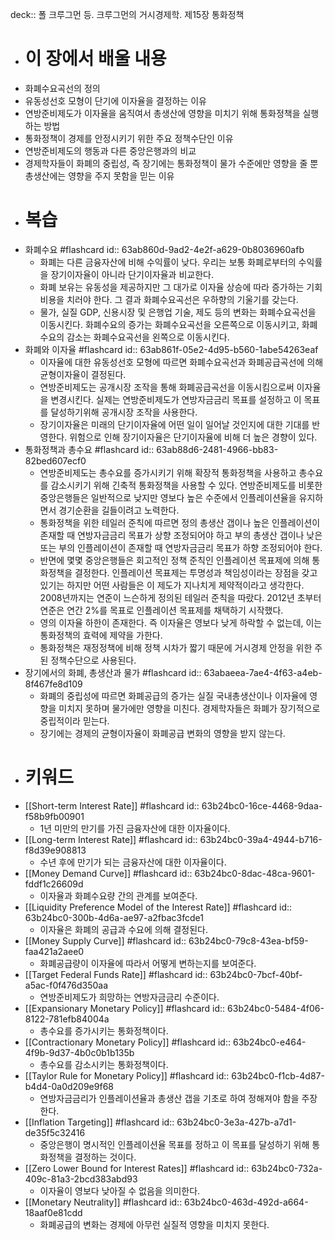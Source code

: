 deck:: 폴 크루그먼 등. 크루그먼의 거시경제학. 제15장 통화정책

- # 이 장에서 배울 내용
- 화폐수요곡선의 정의
- 유동성선호 모형이 단기에 이자율을 결정하는 이유
- 연방준비제도가 이자율을 움직여서 총생산에 영향을 미치기 위해 통화정책을 실행하는 방법
- 통화정책이 경제를 안정시키기 위한 주요 정책수단인 이유
- 연방준비제도의 행동과 다른 중앙은행과의 비교
- 경제학자들이 화폐의 중립성, 즉 장기에는 통화정책이 물가 수준에만 영향을 줄 뿐 총생산에는 영향을 주지 못함을 믿는 이유
- # 복습
- 화폐수요 #flashcard
  id:: 63ab860d-9ad2-4e2f-a629-0b8036960afb
	- 화폐는 다른 금융자산에 비해 수익률이 낮다. 우리는 보통 화폐로부터의 수익률을 장기이자율이 아니라 단기이자율과 비교한다.
	- 화폐 보유는 유동성을 제공하지만 그 대가로 이자율 상승에 따라 증가하는 기회비용을 치러야 한다. 그 결과 화폐수요곡선은 우하향의 기울기를 갖는다.
	- 물가, 실질 GDP, 신용시장 및 은행업 기술, 제도 등의 변화는 화폐수요곡선을 이동시킨다. 화폐수요의 증가는 화폐수요곡선을 오른쪽으로 이동시키고, 화폐수요의 감소는 화폐수요곡선을 왼쪽으로 이동시킨다.
- 화폐와 이자율 #flashcard
  id:: 63ab861f-05e2-4d95-b560-1abe54263eaf
	- 이자율에 대한 유동성선호 모형에 따르면 화폐수요곡선과 화폐공급곡선에 의해 균형이자율이 결정된다.
	- 연방준비제도는 공개시장 조작을 통해 화폐공급곡선을 이동시킴으로써 이자율을 변경시킨다. 실제는 연방준비제도가 연방자금금리 목표를 설정하고 이 목표를 달성하기위해 공개시장 조작을 사용한다.
	- 장기이자율은 미래의 단기이자율에 어떤 일이 일어날 것인지에 대한 기대를 반영한다. 위험으로 인해 장기이자율은 단기이자율에 비해 더 높은 경향이 있다.
- 통화정책과 총수요 #flashcard
  id:: 63ab88d6-2481-4966-bb83-82bed607ecf0
	- 연방준비제도는 총수요를 증가시키기 위해 확장적 통화정책을 사용하고 총수요를 감소시키기 위해 긴축적 통화정책을 사용할 수 있다. 연방준비제도를 비롯한 중앙은행들은 일반적으로 낮지만 영보다 높은 수준에서 인플레이션율을 유지하면서 경기순환을 길들이려고 노력한다.
	- 통화정책을 위한 테일러 준칙에 따르면 정의 총생산 갭이나 높은 인플레이션이 존재할 때 연방자금금리 목표가 상향 조정되어야 하고 부의 총생산 갭이나 낮은 또는 부의 인플레이션이 존재할 때 연방자금금리 목표가 하향 조정되어야 한다.
	- 반면에 몇몇 중앙은행들은 회고적인 정책 준칙인 인플레이션 목표제에 의해 통화정책을 결정한다. 인플레이션 목표제는 투명성과 책임성이라는 장점을 갖고있기는 하지만 어떤 사람들은 이 제도가 지나치게 제약적이라고 생각한다. 2008년까지는 연준이 느슨하게 정의된 테일러 준칙을 따랐다. 2012년 초부터 연준은 연간 2%를 목표로 인플레이션 목표제를 채택하기 시작했다.
	- 영의 이자율 하한이 존재한다. 즉 이자율은 영보다 낮게 하락할 수 없는데, 이는 통화정책의 효력에 제약을 가한다.
	- 통화정책은 재정정책에 비해 정책 시차가 짧기 때문에 거시경제 안정을 위한 주된 정책수단으로 사용된다.
- 장기에서의 화폐, 총생산과 물가 #flashcard
  id:: 63abaeea-7ae4-4f63-a4eb-8f467fe8d109
	- 화폐의 중립성에 따르면 화폐공급의 증가는 실질 국내총생산이나 이자율에 영향을 미치지 못하며 물가에만 영향을 미친다. 경제학자들은 화폐가 장기적으로 중립적이라 믿는다.
	- 장기에는 경제의 균형이자율이 화폐공급 변화의 영향을 받지 않는다.
- # 키워드
- [[Short-term Interest Rate]] #flashcard
  id:: 63b24bc0-16ce-4468-9daa-f58b9fb00901
	- 1년 미만의 만기를 가진 금융자산에 대한 이자율이다.
- [[Long-term Interest Rate]] #flashcard
  id:: 63b24bc0-39a4-4944-b716-f8d39e908813
	- 수년 후에 만기가 되는 금융자산에 대한 이자율이다.
- [[Money Demand Curve]] #flashcard
  id:: 63b24bc0-8dac-48ca-9601-fddf1c26609d
	- 이자율과 화폐수요량 간의 관계를 보여준다.
- [[Liquidity Preference Model of the Interest Rate]] #flashcard
  id:: 63b24bc0-300b-4d6a-ae97-a2fbac3fcde1
	- 이자율은 화폐의 공급과 수요에 의해 결정된다.
- [[Money Supply Curve]] #flashcard
  id:: 63b24bc0-79c8-43ea-bf59-faa421a2aee0
	- 화폐공급량이 이자율에 따라서 어떻게 변하는지를 보여준다.
- [[Target Federal Funds Rate]] #flashcard
  id:: 63b24bc0-7bcf-40bf-a5ac-f0f476d350aa
	- 연방준비제도가 희망하는 연방자금금리 수준이다.
- [[Expansionary Monetary Policy]] #flashcard
  id:: 63b24bc0-5484-4f06-8122-781efb84004a
	- 총수요를 증가시키는 통화정책이다.
- [[Contractionary Monetary Policy]] #flashcard
  id:: 63b24bc0-e464-4f9b-9d37-4b0c0b1b135b
	- 총수요를 감소시키는 통화정책이다.
- [[Taylor Rule for Monetary Policy]] #flashcard
  id:: 63b24bc0-f1cb-4d87-b4d4-0a0d209e9f68
	- 연방자금금리가 인플레이션율과 총생산 갭을 기초로 하여 정해져야 함을 주장한다.
- [[Inflation Targeting]] #flashcard
  id:: 63b24bc0-3e3a-427b-a7d1-de35f5c32416
	- 중앙은행이 명시적인 인플레이션율 목표를 정하고 이 목표를 달성하기 위해 통화정책을 결정하는 것이다.
- [[Zero Lower Bound for Interest Rates]] #flashcard
  id:: 63b24bc0-732a-409c-81a3-2bcd383abd93
	- 이자율이 영보다 낮아질 수 없음을 의미한다.
- [[Monetary Neutrality]] #flashcard
  id:: 63b24bc0-463d-492d-a664-18aaf0e81cdd
	- 화폐공급의 변화는 경제에 아무런 실질적 영향을 미치지 못한다.